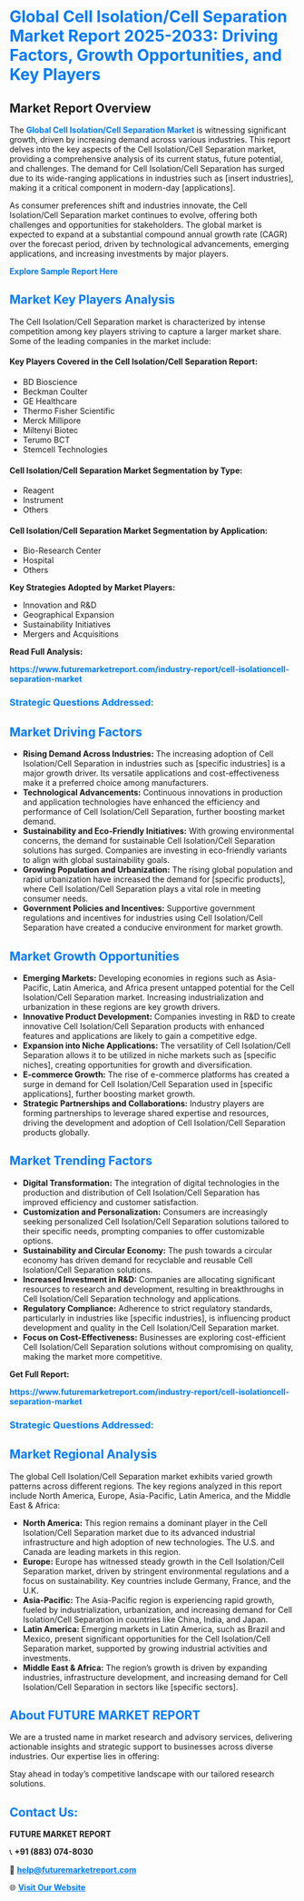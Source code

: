 <h1 style="color: #007BFF;">Global Cell Isolation/Cell Separation Market Report 2025-2033: Driving Factors, Growth Opportunities, and Key Players</h1>

<section id="overview">
<h2>Market Report Overview</h2>
<p>The <a href="https://www.futuremarketreport.com/industry-report/cell-isolationcell-separation-market" style="color: #007BFF; text-decoration: none;"><strong>Global Cell Isolation/Cell Separation Market</strong></a> is witnessing significant growth, driven by increasing demand across various industries. This report delves into the key aspects of the Cell Isolation/Cell Separation market, providing a comprehensive analysis of its current status, future potential, and challenges. The demand for Cell Isolation/Cell Separation has surged due to its wide-ranging applications in industries such as [insert industries], making it a critical component in modern-day [applications].</p>
<p>As consumer preferences shift and industries innovate, the Cell Isolation/Cell Separation market continues to evolve, offering both challenges and opportunities for stakeholders. The global market is expected to expand at a substantial compound annual growth rate (CAGR) over the forecast period, driven by technological advancements, emerging applications, and increasing investments by major players.</p>
</section>

<section id="overview">
<p><a href="https://www.futuremarketreport.com/request-sample/reportId=26222" style="color: #007BFF; text-decoration: none;"><strong>Explore Sample Report Here</strong></a></p>
</section>

<section id="key-players">
<h2 style="color: #007BFF;">Market Key Players Analysis</h2>
<p>The Cell Isolation/Cell Separation market is characterized by intense competition among key players striving to capture a larger market share. Some of the leading companies in the market include:</p>
<h4>Key Players Covered in the Cell Isolation/Cell Separation Report:</h4>
<ul><li>BD Bioscience</li><li>Beckman Coulter</li><li>GE Healthcare</li><li>Thermo Fisher Scientific</li><li>Merck Millipore</li><li>Miltenyi Biotec</li><li>Terumo BCT</li><li>Stemcell Technologies</li></ul>
<h4>Cell Isolation/Cell Separation Market Segmentation by Type:</h4>
<ul><li>Reagent</li><li>Instrument</li><li>Others</li></ul>

<h4>Cell Isolation/Cell Separation Market Segmentation by Application:</h4>
<ul><li>Bio-Research Center</li><li>Hospital</li><li>Others</li></ul>
<p><strong>Key Strategies Adopted by Market Players:</strong></p>
<ul>
<li>Innovation and R&D</li>
<li>Geographical Expansion</li>
<li>Sustainability Initiatives</li>
<li>Mergers and Acquisitions</li>
</ul>
</section>

<section>
<p><strong>Read Full Analysis: </strong></p><a href="https://www.futuremarketreport.com/industry-report/cell-isolationcell-separation-market" style="color: #007BFF; text-decoration: none;"><strong>https://www.futuremarketreport.com/industry-report/cell-isolationcell-separation-market</strong></a>
<h3 style="color: #007BFF;">Strategic Questions Addressed:</h3>
</section>

<section id="driving-factors">
<h2 style="color: #007BFF;">Market Driving Factors</h2>
<ul>
<li><strong>Rising Demand Across Industries:</strong> The increasing adoption of Cell Isolation/Cell Separation in industries such as [specific industries] is a major growth driver. Its versatile applications and cost-effectiveness make it a preferred choice among manufacturers.</li>
<li><strong>Technological Advancements:</strong> Continuous innovations in production and application technologies have enhanced the efficiency and performance of Cell Isolation/Cell Separation, further boosting market demand.</li>
<li><strong>Sustainability and Eco-Friendly Initiatives:</strong> With growing environmental concerns, the demand for sustainable Cell Isolation/Cell Separation solutions has surged. Companies are investing in eco-friendly variants to align with global sustainability goals.</li>
<li><strong>Growing Population and Urbanization:</strong> The rising global population and rapid urbanization have increased the demand for [specific products], where Cell Isolation/Cell Separation plays a vital role in meeting consumer needs.</li>
<li><strong>Government Policies and Incentives:</strong> Supportive government regulations and incentives for industries using Cell Isolation/Cell Separation have created a conducive environment for market growth.</li>
</ul>
</section>

<section id="growth-opportunities">
<h2 style="color: #007BFF;">Market Growth Opportunities</h2>
<ul>
<li><strong>Emerging Markets:</strong> Developing economies in regions such as Asia-Pacific, Latin America, and Africa present untapped potential for the Cell Isolation/Cell Separation market. Increasing industrialization and urbanization in these regions are key growth drivers.</li>
<li><strong>Innovative Product Development:</strong> Companies investing in R&D to create innovative Cell Isolation/Cell Separation products with enhanced features and applications are likely to gain a competitive edge.</li>
<li><strong>Expansion into Niche Applications:</strong> The versatility of Cell Isolation/Cell Separation allows it to be utilized in niche markets such as [specific niches], creating opportunities for growth and diversification.</li>
<li><strong>E-commerce Growth:</strong> The rise of e-commerce platforms has created a surge in demand for Cell Isolation/Cell Separation used in [specific applications], further boosting market growth.</li>
<li><strong>Strategic Partnerships and Collaborations:</strong> Industry players are forming partnerships to leverage shared expertise and resources, driving the development and adoption of Cell Isolation/Cell Separation products globally.</li>
</ul>
</section>

<section id="trending-factors">
<h2 style="color: #007BFF;">Market Trending Factors</h2>
<ul>
<li><strong>Digital Transformation:</strong> The integration of digital technologies in the production and distribution of Cell Isolation/Cell Separation has improved efficiency and customer satisfaction.</li>
<li><strong>Customization and Personalization:</strong> Consumers are increasingly seeking personalized Cell Isolation/Cell Separation solutions tailored to their specific needs, prompting companies to offer customizable options.</li>
<li><strong>Sustainability and Circular Economy:</strong> The push towards a circular economy has driven demand for recyclable and reusable Cell Isolation/Cell Separation solutions.</li>
<li><strong>Increased Investment in R&D:</strong> Companies are allocating significant resources to research and development, resulting in breakthroughs in Cell Isolation/Cell Separation technology and applications.</li>
<li><strong>Regulatory Compliance:</strong> Adherence to strict regulatory standards, particularly in industries like [specific industries], is influencing product development and quality in the Cell Isolation/Cell Separation market.</li>
<li><strong>Focus on Cost-Effectiveness:</strong> Businesses are exploring cost-efficient Cell Isolation/Cell Separation solutions without compromising on quality, making the market more competitive.</li>
</ul>
</section>

<section>
<p><strong>Get Full Report: </strong></p><a href="https://www.futuremarketreport.com/industry-report/cell-isolationcell-separation-market" style="color: #007BFF; text-decoration: none;"><strong>https://www.futuremarketreport.com/industry-report/cell-isolationcell-separation-market</strong></a>
<h3 style="color: #007BFF;">Strategic Questions Addressed:</h3>
</section>


<section id="regional-analysis">
<h2 style="color: #007BFF;">Market Regional Analysis</h2>
<p>The global Cell Isolation/Cell Separation market exhibits varied growth patterns across different regions. The key regions analyzed in this report include North America, Europe, Asia-Pacific, Latin America, and the Middle East & Africa:</p>
<ul>
<li><strong>North America:</strong> This region remains a dominant player in the Cell Isolation/Cell Separation market due to its advanced industrial infrastructure and high adoption of new technologies. The U.S. and Canada are leading markets in this region.</li>
<li><strong>Europe:</strong> Europe has witnessed steady growth in the Cell Isolation/Cell Separation market, driven by stringent environmental regulations and a focus on sustainability. Key countries include Germany, France, and the U.K.</li>
<li><strong>Asia-Pacific:</strong> The Asia-Pacific region is experiencing rapid growth, fueled by industrialization, urbanization, and increasing demand for Cell Isolation/Cell Separation in countries like China, India, and Japan.</li>
<li><strong>Latin America:</strong> Emerging markets in Latin America, such as Brazil and Mexico, present significant opportunities for the Cell Isolation/Cell Separation market, supported by growing industrial activities and investments.</li>
<li><strong>Middle East & Africa:</strong> The region’s growth is driven by expanding industries, infrastructure development, and increasing demand for Cell Isolation/Cell Separation in sectors like [specific sectors].</li>
</ul>
</section>

<footer>
<h2 style="color: #007BFF;">About FUTURE MARKET REPORT</h2>
<p>We are a trusted name in market research and advisory services, delivering actionable insights and strategic support to businesses across diverse industries. Our expertise lies in offering:</p>

<p>Stay ahead in today’s competitive landscape with our tailored research solutions.</p>

<h2 style="color: #007BFF;">Contact Us:</h2>
<p><strong>FUTURE MARKET REPORT</strong></p>
<p>📞 <strong>+91 (883) 074-8030</strong></p>
<p>📧 <strong><a href="mailto:help@futuremarketreport.com" style="color: #007BFF;">help@futuremarketreport.com</a></strong></p>
<p>🌐 <strong><a href="https://www.futuremarketreport.com/" style="color: #007BFF;">Visit Our Website</a></strong></p>
</footer>